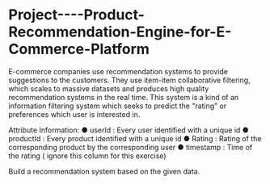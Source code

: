 # Project----Product-Recommendation-Engine-for-E-Commerce-Platform

E-commerce companies use recommendation systems to provide suggestions to the customers. They use item-item collaborative filtering, which scales to massive datasets and produces high quality recommendation systems in the real time. This system is a kind of an information filtering system which seeks to predict the "rating" or preferences which user is interested in.


Attribute Information:
● userId : Every user identified with a unique id
● productId : Every product identified with a unique id
● Rating : Rating of the corresponding product by the corresponding user
● timestamp : Time of the rating ( ignore this column for this exercise)


Build a recommendation system based on the given data.
